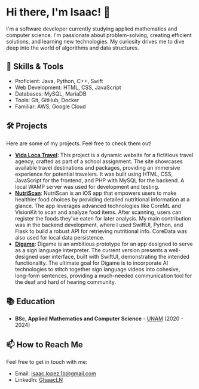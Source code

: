 # Hi there, I'm Isaac! 👋 

I'm a software developer currently studying applied mathematics and computer science. I'm passionate about problem-solving, creating efficient solutions, and learning new technologies. My curiosity drives me to dive deep into the world of algorithms and data structures. 

## 🧰 Skills & Tools

- Proficient: Java, Python, C++, Swift
- Web Development: HTML, CSS, JavaScript
- Databases: MySQL, MariaDB
- Tools: Git, GitHub, Docker
- Familiar: AWS, Google Cloud

## 🛠️ Projects 

Here are some of my projects. Feel free to check them out!

- **[Vida Loca Travel](https://gisaacln.github.io/VidaLocaTravel/)**: This project is a dynamic website for a fictitious travel agency, crafted as part of a school assignment. The site showcases available travel destinations and packages, providing an immersive experience for potential travelers. It was built using HTML, CSS, JavaScript for the frontend, and PHP with MySQL for the backend. A local WAMP server was used for development and testing.
- **[NutriScan](#)**: NutriScan is an iOS app that empowers users to make healthier food choices by providing detailed nutritional information at a glance. The app leverages advanced technologies like CoreML and VisionKit to scan and analyze food items. After scanning, users can register the foods they've eaten for later analysis. My main contribution was in the backend development, where I used SwiftUI, Python, and Flask to build a robust API for retrieving nutritional info. CoreData was also used for local data persistence.
- **[Digame](#)**: Digame is an ambitious prototype for an app designed to serve as a sign language interpreter. The current version presents a well-designed user interface, built with SwiftUI, demonstrating the intended functionality. The ultimate goal for Digame is to incorporate AI technologies to stitch together sign language videos into cohesive, long-form sentences, providing a much-needed communication tool for the deaf and hard of hearing community.

## 📚 Education

- **BSc, Applied Mathematics and Computer Science** - [UNAM](https://www.unam.mx/) (2020 - 2024)

## 📫 How to Reach Me

Feel free to get in touch with me:

- Email: [isaac.lopez.1b@gmail.com](mailto:isaac.lopez.1b@gmail.com)
- LinkedIn: [GIsaacLN](https://www.linkedin.com/in/gisaacln/)
